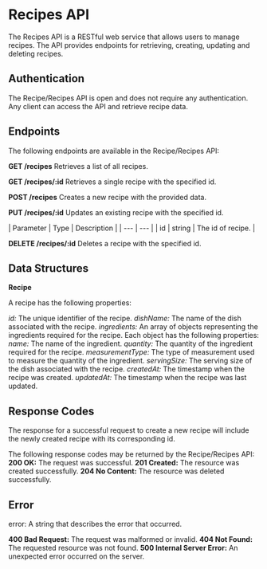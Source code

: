 # **Recipes API**

The Recipes API is a RESTful web service that allows users to manage recipes. The API provides endpoints for retrieving, creating, updating and deleting recipes.


## Authentication
The Recipe/Recipes API is open and does not require any authentication. Any client can access the API and retrieve recipe data.


## Endpoints
The following endpoints are available in the Recipe/Recipes API:

**GET /recipes**
Retrieves a list of all recipes.

**GET /recipes/:id**
Retrieves a single recipe with the specified id.

**POST /recipes**
Creates a new recipe with the provided data.

**PUT /recipes/:id**
Updates an existing recipe with the specified id.

| Parameter	| Type | Description |
| --- | --- |
| id	| string	| The id of recipe. |

**DELETE /recipes/:id**
Deletes a recipe with the specified id.


## Data Structures
**Recipe**

A recipe has the following properties:

_id:_ The unique identifier of the recipe.
_dishName:_ The name of the dish associated with the recipe.
_ingredients:_ An array of objects representing the ingredients required for the recipe. 
Each object has the following properties:
_name:_ The name of the ingredient.
_quantity:_ The quantity of the ingredient required for the recipe.
_measurementType:_ The type of measurement used to measure the quantity of the ingredient.
_servingSize:_ The serving size of the dish associated with the recipe.
_createdAt:_ The timestamp when the recipe was created.
_updatedAt:_ The timestamp when the recipe was last updated.

## Response Codes
The response for a successful request to create a new recipe will include the newly created recipe with its corresponding id.

The following response codes may be returned by the Recipe/Recipes API:
**200 OK:** The request was successful.
**201 Created:** The resource was created successfully.
**204 No Content:** The resource was deleted successfully.

## Error
error: A string that describes the error that occurred.

**400 Bad Request:** The request was malformed or invalid.
**404 Not Found:** The requested resource was not found.
**500 Internal Server Error:** An unexpected error occurred on the server.
